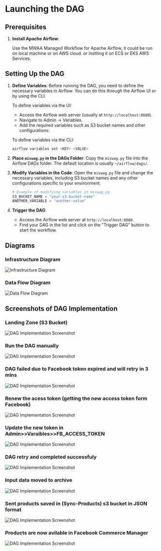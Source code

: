 # Launching the DAG

## Prerequisites

1. **Install Apache Airflow**:
   
   Use the MWAA Managed Workflow for Apache Airflow, it could be run on local machine  or on AWS cloud.
   or instlling it on ECS or EKS AWS Services.



## Setting Up the DAG

1. **Define Variables**:
   Before running the DAG, you need to define the necessary variables in Airflow. You can do this through the Airflow UI or by using the CLI.

   To define variables via the UI:
   - Access the Airflow web server (usually at `http://localhost:8080`).
   - Navigate to Admin -> Variables.
   - Add the required variables such as S3 bucket names and other configurations.

   To define variables via the CLI:
   ```bash
   airflow variables set <KEY> <VALUE>
   ```

2. **Place `miswag.py` in the DAGs Folder**:
   Copy the `miswag.py` file into the Airflow DAGs folder. The default location is usually `~/airflow/dags/`.

3. **Modify Variables in the Code**:
   Open the `miswag.py` file and change the necessary variables, including S3 bucket names and any other configurations specific to your environment.

   ```python
   # Example of modifying variables in miswag.py
   S3_BUCKET_NAME = "your-s3-bucket-name"
   ANOTHER_VARIABLE = "another-value"
   ```

4. **Trigger the DAG**:
   - Access the Airflow web server at `http://localhost:8080`.
   - Find your DAG in the list and click on the "Trigger DAG" button to start the workflow.

## Diagrams

### Infrastructure Diagram
![Infrastructure Diagram](docs/pics/data_architecture.png)

### Data Flow Diagram
![Data Flow Diagram](docs/pics/dataflow.png)

## Screenshots of DAG Implementation
### Landing Zone (S3 Bucket)
![DAG Implementation Screenshot](docs/pics/step1.png)

### Run the DAG manually
![DAG Implementation Screenshot](docs/pics/step2.png)

### DAG failed due to Facebook token expired and will retry in 3 mins
![DAG Implementation Screenshot](docs/pics/step3.png)

### Renew the acess token (getting the new access token form Facebook)
![DAG Implementation Screenshot](docs/pics/step4.png)

### Update the new token in Admin>>Varaibles>>FB_ACCESS_TOKEN
![DAG Implementation Screenshot](docs/pics/step5.png)

### DAG retry and completed successfuly
![DAG Implementation Screenshot](docs/pics/step6.png)

### Input data moved to archive
![DAG Implementation Screenshot](docs/pics/step7.png)

### Sent products saved in (Sync-Products) s3 bucket in JSON format
![DAG Implementation Screenshot](docs/pics/step9.png)

### Products are now avilable in Facebook Commerce Manager
![DAG Implementation Screenshot](docs/pics/step10.png)